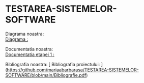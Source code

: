 # TESTAREA-SISTEMELOR-SOFTWARE

Diagrama noastra:  
[Diagrama :](https://github.com/mariaabarbarasa/TESTAREA-SISTEMELOR-SOFTWARE/blob/main/DIAGRAMĂ.pdf)

Documentatia noastra:  
[Documentatia etapei 1 :](https://github.com/mariaabarbarasa/TESTAREA-SISTEMELOR-SOFTWARE/blob/main/DOCUMENTAȚIE_1.pdf) 

Bibliografia noastra:
[ Bibliografia proiectului: ]
(https://github.com/mariaabarbarasa/TESTAREA-SISTEMELOR-SOFTWARE/blob/main/Bibliografie.pdf)
